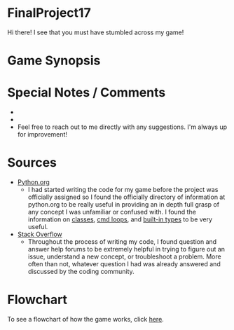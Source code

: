 # FinalProject17

Hi there!  I see that you must have stumbled across my game!

# Game Synopsis


# Special Notes / Comments
* 
*
* Feel free to reach out to me directly with any suggestions.  I'm always up for improvement!

# Sources
* [Python.org](https://www.python.org/)
  * I had started writing the code for my game before the project was officially assigned so I found the officially directory of information at python.org to be really useful in providing an in depth full grasp of any concept I was unfamiliar or confused with. I found the information on [classes](https://docs.python.org/3/tutorial/classes.html), [cmd loops](https://docs.python.org/2/library/cmd.html), and [built-in types](https://docs.python.org/3.6/library/stdtypes.html) to be very useful. 
* [Stack Overflow](https://stackoverflow.com/)
  * Throughout the process of writing my code, I found question and answer help forums to be extremely helpful in trying to figure out an issue, understand a new concept, or troubleshoot a problem.  More often than not, whatever question I had was already answered and discussed by the coding community. 

# Flowchart
To see a flowchart of how the game works, click [here](https://www.draw.io/?lightbox=1&highlight=0000ff&edit=_blank&layers=1&nav=1&title=Game%20Flowchart%20Ver.%202#R7V1Zk%2BI4Ev4t%2B0D0U3X4Ph6nq4%2BdiJ4jpjtitx8NVoG3wWZsU8f8%2BpVsy9iSDMboclET0VMgDJi881NmamHf756%2F5NF%2B81sWg%2B3CMuLnhf1xYVmmaVrwD1p5qVccy6kX1nkSNxcdF74l%2F4Bm0WhWD0kMit6FZZZty2TfX1xlaQpWZW8tyvPsqX%2FZQ7btf%2Bs%2BWgNq4dsq2tKr%2F0niclOvBq5xXP83SNYb%2FM2m0byyjFY%2F13l2SJvvW1j2Q%2FVf%2FfIuwp%2FVXF9sojh76izZnxb2fZ5lZf1o93wPtoi2mGz1%2Bz4PvNredw7Scswb%2FOUqtsI4DlYP8UNsm3cN4x6j7aGhxbcyysvmbssXTCH4MZAZ8MmHp01Sgm%2F7aIVeeYLyANc25W4Ln5nwIX1HzU0%2BgrwEz52l5g6%2FgGwHyvwFXoJfdYL6LY00mZh6T0fetGubDl%2BCZi1qxGHdfvSRJPBBQ5WRFHIpCv2ZJ%2FC3QWkHxSpP9mWSpfBZBnluQE7u0A1AeYAfWYJdUd12uUlSiqSV2AD0tYYUsto2QVZ7JFk9EWQNKbJ%2BSkuQw6X7bLerCfg1y%2FbKyeYaCskW%2BcEKLD3ftSPPjL07x6DoAWJoypqnWV5usnWWRttPx9UPfYp1qPM%2FUJYvjTWODmUGl46fUBH%2FDBWL7JCvwACHsVOA9mQNmvdZwcoLVmHkua71EMbRndvIAfoVJ7mRg21UJo99g80ibfXWX%2FI8eulcsM%2BgyhadT%2F4zq3W4YbJv9ZmMTcnngevd8OT18EF9B0cmtz9lGt9NnnwHz0n5X7T83m2e%2FcCvpPAWOy%2Bhpz%2BaD9BAWrBKzUxafF%2BytFhcpUVzmTBnKROh68iVCVuEBTFnZj8sLWXFPGc%2FLpQtmI9JFi5HRVhyFLaeqFWSJ1KIbCFCRHPRIoIMxyYiyvo2m7cd2SvadJlQYK97gy1aHt1bkkdHkjzaASGPZL49W3l0RMujJyYgo%2BVMByfraulkxUuR67tipcgXI0V6hmqeHlLkEkLhnREKChnw%2BJqWQWp2kLRfERR5KCo0LUn3B3R%2FSfH%2B%2FXtKfvJNtlseCilAmucphHWdleUaS9eN4mW4tAP7zqSotrC8vw8IiP%2FwkOVPUR4fF%2BCjLfobJ4%2Fw4bqs9GGB7rV9C30xvKXO9TTpJeOYJiHJtkuT3xcEY1LUF56MdoyaEk%2FJMHFDOwv8LNxkdnBN33RkhzuCHdyR6Mns4Jq96MiOcAQ7sF%2FTgB94m5rpLNAW8CWeYqm9p7BsjTyFecpRb8FDeQntt9rT3iaREqW0p0PLIwHz6ssvIH6uP%2FFDdcSnEiAxO34y8fqueR%2BKv0WDVh6ZjpEYau2nrsasqO85lyeG9qnrr04TKXESEuJpJE5idoZnI0%2BWL1mehMSoGsnTjdsn25UsT3wRchXydDHmORhv3arQObZkoaOLEH9FBZvlBsD%2Fp%2BAZ3ds2W0W4xDOF6160Q5Fnuiz2A2HvQ%2FsRT0m6hrT6PDbelYjG2kRZo%2BPRsa7pMYLdtvaZb7RLp3knWVGvf81WP6H%2BW8b9NitAiclc7KO0JXKP%2Br1XdCK%2Fi%2FdWFZGflenxs8dcbeuQFp%2FcTuLvz6fT2p4g6metztcsXSNFyPI8iVHmfZkqaG%2Bf2u1cRQrizFhBTEbEOyiWOmiIoHIJwUHfEMZxkux61L%2BTcAQuNRtMD8hSIFtwpGbyrX0YLIC%2FvNaLFqqJwmIokxY6ECeDQ5ewqZwqvUjUQj%2BxC1RYeQHCpc4U0cJFFt8JEi4SwtBOuHBEww4EfwL0Y5PxEeB%2BG72A%2FF1RvesRikeG7kzH3NMkC%2BcUJz%2FhK1FyBsakSskpZRKk5CRkpJ2SY2hNn9Lf4eBnlNgNmrGTYmdxz78nxrlEVmmcFpfgqstDU7QHoVGz75XzaPrQex3q94u2JR09rFusM%2Bhb8uYNRZf8aAJD64sq4BM%2Bjsp2qfY26CML7KaqR3FSVC%2FFjGJT2dv5RBQb%2BCMhTh4FpzSvaASh8vZLyIJFMz6gJu0qQ8MwaqKe9fpdbszR9yvGdfjCOBo0Vg%2FiOpLN83SO0AM3VIRnIonNvWFrOrG1a0ziHp04841OAueicOPCy8VHJzPB7K4QLgasIr6unM1dl5qa5PY%2FghesQoiRaZwrJbnuemqkFfm7vZPXCxBrumpgRg5qDBCIQzINHJRtaUHs1nSYtGebxogxm9Y29y25IRiewOPMa8GaHr%2BvRVDo%2FfI6yaU6HKvcaYc4ES%2FqsWvwT4oYWqe8ICrK%2BhFkDV6s8%2BAngF6qv6NNaLM8rr6hyoRXWYqynGOuzE7Nutvq7GS6k6vtQV7swaq%2BZmSRiuy2QRKtV5pE20oGO0zTcFnaa09TXi6qyTV9EMsO%2Fk5tFDs8%2FFwGO7gG3ILZIWlqCcGOdhSbBHbgoX0dx%2FUXKA952viDs9geOQlTy6Yp0kGYhswBmTTRZQN6jIhQsOaMCeEd7ojGdI7Q8RsW5SWW4h%2BfvnXEezko3CWqjuxxKAdF8k%2B0rC5AzGtiUHi1%2B2HhfoQriANFzQz0hmibrFP4uOodtT8gQU9W0faXZrlE3EFR3CpJ198rVt05fDTFCrx%2BKIWLrjqK4jD0xBKiJ6yCxjeuQKuEP0IJV1jg9xtXoN9mtCdI44rL7EG%2FQa6YeLYX1pXAUcgVFjR0m1zp18AElkK%2F4o7w9r%2F%2F8fqZQsLkgU0zxZbGlBHO%2FhaZ4oW0r5fHlBG%2B%2FhaZ4noqmeK9MQW9GpLhl6WQJ%2F4bTxg88RjzE%2BXxhLUJisf7lNFPtNHRIlwVX1DpYbuCuw7beUCKQSyXHI7o0FVpgSwIC38oe%2BRVlv2cF239EePERNGWHKGLS%2BRfb7kfdp5ddJCkgrJJh4N3yzDtPYwbC3OcIxz8IulvHEV%2Baa%2BzZC0JcYexBlpiv34tsc5ricV9AvV0NWFCHY2Ig6oqf0YOwTQCfWTdmXM1l8coN6Z%2BoD7FXB4TG2rEcgO2e52E1CJQNZVCivGbmRW9DYmi5J3LgaI37OXafeurq97YX2SSJ0ja5w6WoI6cNDgPwhpiDOOQ01otjTjJwarqKmoL6x4OedM8lqQPqLytmlazqmsWCvUKPGaaqzQFZsW5s%2FEyjBYK6gdyn7853cswwe7Grxy74zR2NY5KSVV7dBYvV4MpqImrIe25LFfjaOdqMGM62vmxbhlGzuOQV1zudrEq107SjyjVTlYEPRs%2FwjiFg%2FqBlj5%2BhLk%2F1ziNXaR1suLiQiIVMqqkKJy%2FB2FAROo8iNsvvDENcldHlAchDrXTwYNYJzxIBP9VutkdqAATkqIagaFaTUlXolRNuU49UgjleiO8ikYYGLPAoHEkfx%2BSUie3ote2qB5I7dVzuwb30k96Gp97gs225%2BT5lU4wrmFGTi%2Boz8geMtCZnhztLhzRXu%2BUGOA5KUo9J%2BaQjf3MSe0GQwuFdGD6NJLVGVrYUPOCyUXVpKpZ0J1VlyaR7nTUo8L6TbNw%2Fhg0xuceS0%2Fe%2F%2BYaGWm4%2Fe2P2DfUJxH3adCDNjmo5qwu4%2FusldXwfKVWY85j6zHlTlsNfcbW%2B3Rof0xM3zVFkTtQFNEavFvgyRNRHHekOFt0sE%2F1IxRJaQ6CkbGHkAwA925zTlmld%2FD6jJRVFrR0KSBE5gPc4R2aOlyBCXUTfkYFPbIARBqlI8%2F84gQgUvjhmZG5wuFDiuTYhHEO7zrBHXG8tnz7omZCABd58QxTN3kxecqLQns0ZjapvA0Nko14IIxge%2BSb2skXndkfw8YmXFQfCTrEUS0hYw4Y62xsR0QgGMx5RnAwJvoL9NmxCBhpzWvHXNup5C3malHSLi%2BLD1gNkLMR9zFFv6E%2B5YMBXQv7SgFuUsg9Q%2BXGQvBK9qPDMWlfyD3Mmop1e1yzIXWjuFlkF18GwI4hTXImtWOICW59Mrg9U%2B5JXm8aZ0bGmzT84wgOhzEjT9rfGETxFlGqAkybnuioVA3%2BkxbVd1RaVGxkmInFkZzVJOLeSUGKUw2SigHOkJSAzuGsS27HOKNAn0bXcJ6NboOqpwXWYpv91N00fDHYr%2B%2FLxk7CeXarTMMEpGFz5AkfDjbAnOXFIyc%2FGdbJaIS8XoJ8iTkfSfqOwKgkXJMdAZLL3pkYVYFU0BCBhoit56pDbKkGY65qdPVJUKOUaKAg6nQ1irJQisp1lZwFcHVeP4Lo6rL6cAAv471lhbfmcf7TxG%2BDW1bE9Rpk9QNsvCCnr8qlNKvl8%2FEemIx0ngLq5uBzVO4SUrPe9Kh9vLpfZGB62ymTaHJ3QwOGxCBPDrs6s7yiW4QyOvMs3BjBb3WpIXnIpKhJBgEpWMZpH0heL7wLlW5GY%2B8S0oe%2B9Q%2FoVujeQrwr0W5yK3RvJp1TqdDeSRpqjmhBNX3eGjqZ0sMjrjs703%2BBXfbYkeWHPNsNyfFcZ2x6%2BDRUBe3XFr3NNR9590fIe6iNvA%2BPD%2B8IZxNMV2eIsqbQzFTEfYkd25SIc%2B2jUxZ%2FmToFYDZ12p6gACx0HeKLBAdUJh1RnVbTd80w6E5HVYJqDKMUNU7NVF9ZDVbS9JVOmDWEGAJHH4jB1gNimGTWrBFBK%2F8jjCdTWi2czcuXsIiuUQ%2BGqLGEBnlG9ZmNXuoNwr2PRSdFs8vnTcMnE3qLMo3SEnq%2BR7VLq%2BcdMoEnzaSy6nXqTrh2SCszkyyiKzSTFmGLRM3eI62e55zuVZNvJm26GJI2kyBONBjEQVlD3FmqxBpaegwvm6aNI0rrbW0aGmwWsHYT8CZ1rorv%2BJTESztDiG%2Fl3NUlP%2Fx9lE4lvpZHzocVFcqblmRcCNN5PC5UH4g0a1iIUuUAT0VRocq079IQF4KuvE8ylcCQS%2B9mfq9CpHXVLG0kSFABos%2B%2FaDO53Sb7AsghmktEkA5rwJMlKUg6cRpge6TrTZzoTtbntVyScKI7xRTrjSlMpngOXS4hjSnMk9RukCltDS4OeXGyroIpzIOHbpApLtnAaSo0X8xTPG6QKWRznsvoTZbGlOESpNtmiucr1JThOpkbYwo1VUGhT2GVRRJM%2Bf2P188T0qW4AR182ZJ4wjiE4I0nyHjh7n0VPBmROt4CT8h4OGAcVieNJyMyx1vgCZ7KcyoclsaTEYnjTfCEHDtrKfQnI1KU2%2BCJ1%2BOJg6diqODJiAzlFnhC9haz8GFpPHlLUOpXydpsF28zKkhQ%2FBEJyk0whdoZVQmw4N3CN66QXFGJsARviWMdAOOR%2Bho4%2BuAtcaxfNVyNmPKWObKZIjBNgU%2FzDJ072772JY%2F2m9%2ByGKAr%2Fg8%3D).
